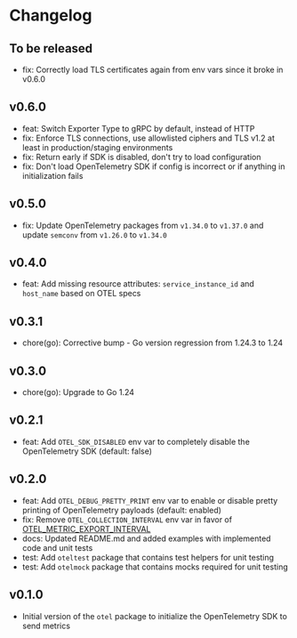# Changelog

## To be released

* fix: Correctly load TLS certificates again from env vars since it broke in v0.6.0

## v0.6.0

* feat: Switch Exporter Type to gRPC by default, instead of HTTP
* fix: Enforce TLS connections, use allowlisted ciphers and TLS v1.2 at least in production/staging environments
* fix: Return early if SDK is disabled, don't try to load configuration
* fix: Don't load OpenTelemetry SDK if config is incorrect or if anything in initialization fails

## v0.5.0

* fix: Update OpenTelemetry packages from `v1.34.0` to `v1.37.0` and update `semconv` from `v1.26.0` to `v1.34.0`

## v0.4.0

* feat: Add missing resource attributes: `service_instance_id` and `host_name` based on OTEL specs

## v0.3.1

* chore(go): Corrective bump - Go version regression from 1.24.3 to 1.24

## v0.3.0

* chore(go): Upgrade to Go 1.24

## v0.2.1

* feat: Add `OTEL_SDK_DISABLED` env var to completely disable the OpenTelemetry SDK (default: false)

## v0.2.0

* feat: Add `OTEL_DEBUG_PRETTY_PRINT` env var to enable or disable pretty printing of OpenTelemetry payloads (default: enabled)
* fix: Remove `OTEL_COLLECTION_INTERVAL` env var in favor of [OTEL_METRIC_EXPORT_INTERVAL](https://github.com/open-telemetry/opentelemetry-go/blob/a9cbc3d8dec7be22c7d3691ca1755f25c1702a1d/sdk/metric/env.go#L17)
* docs: Updated README.md and added examples with implemented code and unit tests
* test: Add `oteltest` package that contains test helpers for unit testing
* test: Add `otelmock` package that contains mocks required for unit testing

## v0.1.0

* Initial version of the `otel` package to initialize the OpenTelemetry SDK to send metrics
